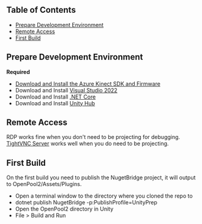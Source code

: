 ## Table of Contents
- [Prepare Development Environment](#prepare-development-environment)
- [Remote Access](#remote-access)
- [First Build](#first-build)

## Prepare Development Environment
**Required**
- [Download and Install the Azure Kinect SDK and Firmware](./README.md#software)
- Download and Install [Visual Studio 2022](https://visualstudio.microsoft.com/thank-you-downloading-visual-studio/?sku=Community&channel=Release&version=VS2022&source=VSLandingPage&cid=2030&workload=dotnet-dotnetwebcloud&passive=false#dotnet)
- Download and Install [.NET Core](https://dotnet.microsoft.com/en-us/download/dotnet/thank-you/sdk-7.0.400-windows-x64-installer)
- Download and Install [Unity Hub](https://download.unity3d.com/download_unity/b16b3b16c7a0/Windows64EditorInstaller/UnitySetup64-2022.3.7f1.exe)

## Remote Access
RDP works fine when you don't need to be projecting for debugging.  
[TightVNC Server](https://www.tightvnc.com/download/2.8.81/tightvnc-2.8.81-gpl-setup-64bit.msi) works well when you do need to be projecting.

## First Build
On the first build you need to publish the NugetBridge project, it will output to OpenPool2/Assets/Plugins.
- Open a terminal window to the directory where you cloned the repo to
- dotnet publish NugetBridge -p:PublishProfile=UnityPrep
- Open the OpenPool2 directory in Unity
- File > Build and Run
